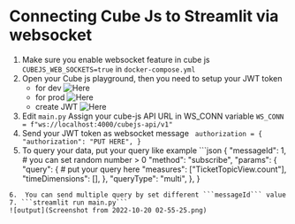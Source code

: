 # Connecting Cube Js to Streamlit via websocket

1. Make sure you enable websocket feature in cube js ```CUBEJS_WEB_SOCKETS=true``` in ```docker-compose.yml```
2. Open your Cube js playground, then you need to setup your JWT token
    -   for dev ![Here](https://cube.dev/docs/dev-tools/dev-playground)
    -   for prod ![Here](https://cube.dev/docs/security/context)
    -   create JWT ![Here](https://jwt.io/)
3.  Edit ```main.py``` Assign your cube-js API URL in WS_CONN variable ```WS_CONN = f"ws://localhost:4000/cubejs-api/v1"```
4. Send your JWT token as websocket message ```
authorization = {
    "authorization": "PUT HERE",
}```
5. To query your data, put your query like example ```json
{
    "messageId": 1,  # you can set random number > 0
    "method": "subscribe",
    "params": {
        "query": {  # put your query here
            "measures": ["TicketTopicView.count"],
            "timeDimensions": [],
        },
        "queryType": "multi",
    },
}
```
6.  You can send multiple query by set different ```messageId``` value
7. ```streamlit run main.py```
![output](Screenshot from 2022-10-20 02-55-25.png)
